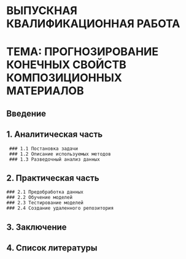 # ВЫПУСКНАЯ КВАЛИФИКАЦИОННАЯ РАБОТА
# ТЕМА: ПРОГНОЗИРОВАНИЕ КОНЕЧНЫХ СВОЙСТВ КОМПОЗИЦИОННЫХ МАТЕРИАЛОВ

## Введение
## 1. Аналитическая часть
     ### 1.1 Постановка задачи
     ### 1.2 Описание используемых методов
     ### 1.3 Разведочный анализ данных
## 2. Практическая часть
    ### 2.1 Предобработка данных
    ### 2.2 Обучение моделей
    ### 2.3 Тестирование моделей
    ### 2.4 Создание удаленного репозитория
## 3. Заключение
## 4. Список литературы
